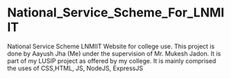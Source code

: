 # National_Service_Scheme_For_LNMIIT
National Service Scheme LNMIIT Website for college use. This project is done by Aayush Jha (Me) under the supervision of Mr. Mukesh Jadon. It is part of my LUSIP project as offered by my college. It is mainly comprised the uses of CSS,HTML, JS, NodeJS, ExpressJS

